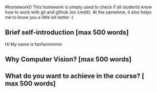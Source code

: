 #homework0
This homework is simply used to check if all students know how to work with git and github (no credit).
At the sametime, it also helps me to know you a little bit better :)

## Brief self-introduction [max 500 words]
Hi My name is fanfanminmin

## Why Computer Vision? [max 500 words]

## What do you want to achieve in the course? [ max 500 words]

